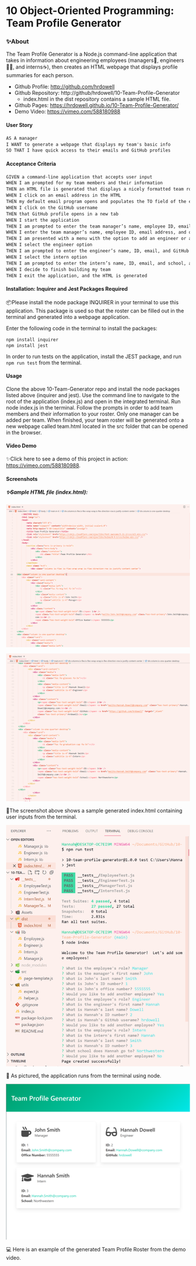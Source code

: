 # 10 Object-Oriented Programming: Team Profile Generator



### ✨About

The Team Profile Generator is a Node.js command-line application that takes in information about engineering employees (managers💼, engineers👩‍🔬, and interns☕), then creates an HTML webpage that displays profile summaries for each person.

- Github Profile: http://github.com/hrdowell
- Github Repository: http://github/hrdowell/10-Team-Profile-Generator
  - index.html in the dist repository contains a sample HTML file. 
- Github Pages: https://hrdowell.github.io/10-Team-Profile-Generator/
- Demo Video: https://vimeo.com/588180988



#### User Story

```md
AS A manager
I WANT to generate a webpage that displays my team's basic info
SO THAT I have quick access to their emails and GitHub profiles
```



#### Acceptance Criteria

```md
GIVEN a command-line application that accepts user input
WHEN I am prompted for my team members and their information
THEN an HTML file is generated that displays a nicely formatted team roster based on user input
WHEN I click on an email address in the HTML
THEN my default email program opens and populates the TO field of the email with the address
WHEN I click on the GitHub username
THEN that GitHub profile opens in a new tab
WHEN I start the application
THEN I am prompted to enter the team manager’s name, employee ID, email address, and office number
WHEN I enter the team manager’s name, employee ID, email address, and office number
THEN I am presented with a menu with the option to add an engineer or an intern or to finish building my team
WHEN I select the engineer option
THEN I am prompted to enter the engineer’s name, ID, email, and GitHub username, and I am taken back to the menu
WHEN I select the intern option
THEN I am prompted to enter the intern’s name, ID, email, and school, and I am taken back to the menu
WHEN I decide to finish building my team
THEN I exit the application, and the HTML is generated
```



#### Installation: Inquirer and Jest Packages Required

📦Please install the node package INQUIRER in your terminal  to use this application. This package is used so that the roster can be filled out in the terminal and generated into a webpage application.

Enter the following code in the terminal to install the packages:

```
npm install inquirer
npm install jest
```

In order to run tests on the application, install the JEST package, and run `npm run test`  from the terminal.



#### Usage

Clone the above 10-Team-Generator repo and install the node packages listed above (inquirer and jest). Use the command line to navigate to the root of the application (index.js) and open in the integrated terminal. Run node index.js in the terminal. Follow the prompts in order to add team members and their information to your roster. Only one manager can be added per team. When finished, your team roster will be generated onto a new webpage called team.html located in the src folder that can be opened in the browser.



#### Video Demo

✨Click here to see a demo of this project in action: https://vimeo.com/588180988.



#### Screenshots

##### ✨Sample HTML file (index.html):

![sample generated index.html file](./Assets/sample-html-1.PNG)

![(continued) sample generated index.html file](./Assets/sample-html-2.PNG)

📸The screenshot above shows a sample generated index.html containing user inputs from the terminal.



![Terminal Screenshot](./Assets/terminal.PNG)

📸 As pictured, the application runs from the terminal using node. 

![Screenshot of Browser](./Assets/webpage.PNG)

💻 Here is an example of the generated Team Profile Roster from the demo video.
